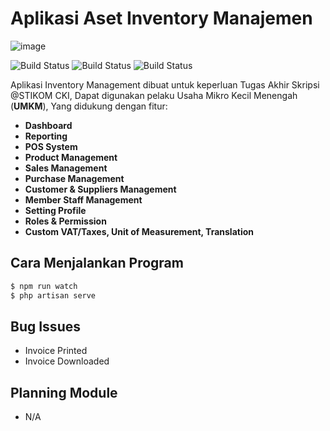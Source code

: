 # **Aplikasi Aset Inventory Manajemen**

![image](https://raw.githubusercontent.com/gonkricaw/KKP-Invasset/master/public/backend/img/logoNav.png?)

![Build Status](https://img.shields.io/static/v1.svg?label=Build&message=Alpha&color=navy) ![Build Status](https://img.shields.io/static/v1.svg?label=Laravel&message=v8.40&color=cyan) ![Build Status](https://img.shields.io/static/v1.svg?label=License&message=MIT&color=GREEN)

Aplikasi Inventory Management dibuat untuk keperluan Tugas Akhir Skripsi @STIKOM CKI, Dapat digunakan pelaku Usaha Mikro Kecil Menengah (**UMKM**), Yang didukung dengan fitur:

-   **Dashboard**
-   **Reporting**
-   **POS System**
-   **Product Management**
-   **Sales Management**
-   **Purchase Management**
-   **Customer & Suppliers Management**
-   **Member Staff Management**
-   **Setting Profile**
-   **Roles & Permission**
-   **Custom VAT/Taxes, Unit of Measurement, Translation**

## Cara Menjalankan Program

```sh
$ npm run watch
$ php artisan serve
```

## Bug Issues

-   Invoice Printed
-   Invoice Downloaded

## Planning Module

- N/A
